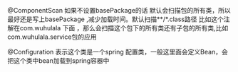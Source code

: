 @ComponentScan 如果不设置basePackage的话 默认会扫描包的所有类，所以最好还是写上basePackage ,减少加载时间。默认扫描**/*.class路径 比如这个注解在com.wuhulala 下面 ，那么会扫描这个包下的所有类还有子包的所有类,比如com.wuhulala.service包的应用

@Configuration 表示这个类是一个spring 配置类，一般这里面会定义Bean，会把这个类中bean加载到spring容器中
